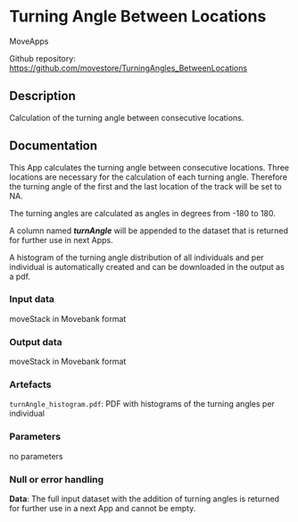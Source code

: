 # Turning Angle Between Locations

MoveApps

Github repository: https://github.com/movestore/TurningAngles_BetweenLocations

## Description
Calculation of the turning angle between consecutive locations.

## Documentation
This App calculates the turning angle between consecutive locations. Three locations are necessary for the calculation of each turning angle. Therefore the turning angle of the first and the last location of the track will be set to NA. 

The turning angles are calculated as angles in degrees from -180 to 180.

A column named _**turnAngle**_ will be appended to the dataset that is returned for further use in next Apps.

A histogram of the turning angle distribution of all individuals and per individual is automatically created and can be downloaded in the output as a pdf.

### Input data
moveStack in Movebank format

### Output data
moveStack in Movebank format

### Artefacts
`turnAngle_histogram.pdf`: PDF with histograms of the turning angles per individual

### Parameters
no parameters 

### Null or error handling
**Data**: The full input dataset with the addition of turning angles is returned for further use in a next App and cannot be empty.
